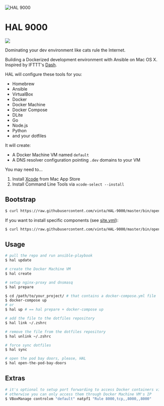 ![HAL 9000](https://raw.githubusercontent.com/vinta/HAL-9000/master/assets/HAL_9000.jpg "HAL 9000")

# HAL 9000

[![](https://img.shields.io/badge/made%20with-%e2%9d%a4-ff69b4.svg?style=flat-square)](http://vinta.ws)

Dominating your dev environment like cats rule the Internet.

Building a Dockerized development environment with Ansible on Mac OS X. Inspired by IFTTT's [Dash](https://github.com/IFTTT/dash).

HAL will configure these tools for you:

- Homebrew
- Ansible
- VirtualBox
- Docker
- Docker Machine
- Docker Compose
- DLite
- Go
- Node.js
- Python
- and your dotfiles

It will create:

- A Docker Machine VM named `default`
- A DNS resolver configuration pointing `.dev` domains to your VM

You may need to...

1. Install [Xcode](https://itunes.apple.com/us/app/xcode/id497799835) from Mac App Store
2. Install Command Line Tools via `xcode-select --install`

## Bootstrap

``` bash
$ curl https://raw.githubusercontent.com/vinta/HAL-9000/master/bin/open-the-pod-bay-doors | bash
```

If you want to install specific components (see [site.yml](https://github.com/vinta/HAL-9000/blob/master/playbooks/site.yml)):

``` bash
$ curl https://raw.githubusercontent.com/vinta/HAL-9000/master/bin/open-the-pod-bay-doors | bash -s -- --tags docker
```

## Usage

``` bash
# pull the repo and run ansible-playbook
$ hal update

# create the Docker Machine VM
$ hal create

# setup nginx-proxy and dnsmasq
$ hal prepare

$ cd /path/to/your_project/ # that contains a docker-compose.yml file
$ docker-compose up
# or
$ hal up # == hal prepare + docker-compose up

# add the file to the dotfiles repository
$ hal link ~/.zshrc

# remove the file from the dotfiles repository
$ hal unlink ~/.zshrc

# force sync dotfiles
$ hal sync

# open the pod bay doors, please, HAL
$ hal open-the-pod-bay-doors
```

## Extras

``` bash
# it's optional to setup port forwarding to access Docker containers via 127.0.0.1
# otherwise you can only access them through Docker Machine VM's IP
$ VBoxManage controlvm "default" natpf1 "Rule 8000,tcp,,8000,,8000"
```
